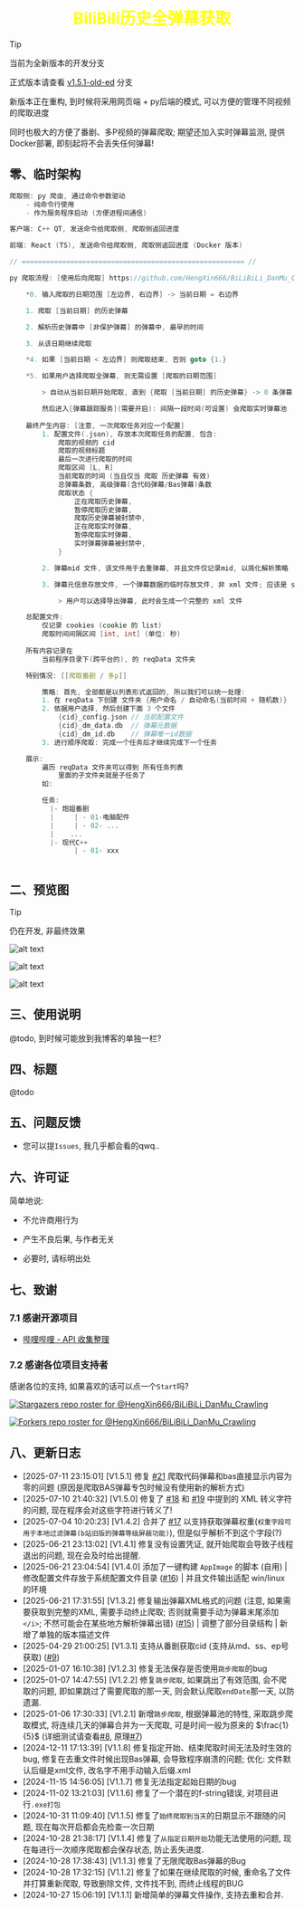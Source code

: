 <h1 align="center" style="color:yellow">BiliBili历史全弹幕获取</h1>

> [!TIP]
> 当前为全新版本的开发分支
>
> 正式版本请查看 [v1.5.1-old-ed](https://github.com/HengXin666/BiLiBiLi_DanMu_Crawling/tree/v1.5.1-old-ed) 分支
>
> 新版本正在重构, 到时候将采用网页端 + py后端的模式, 可以方便的管理不同视频的爬取进度
>
> 同时也极大的方便了番剧、多P视频的弹幕爬取; 期望还加入实时弹幕监测, 提供Docker部署, 即刻起将不会丢失任何弹幕!

## 零、临时架构

```cpp
爬取侧: py 爬虫, 通过命令参数驱动
    - 纯命令行使用
    - 作为服务程序启动 (方便进程间通信)

客户端: C++ QT, 发送命令给爬取侧, 爬取侧返回进度

前端: React (TS), 发送命令给爬取侧, 爬取侧返回进度 (Docker 版本)

// ======================================================= //

py 爬取流程: [使用后向爬取] https://github.com/HengXin666/BiLiBiLi_DanMu_Crawling/issues/14

    *0. 输入爬取的日期范围 [左边界, 右边界] -> 当前日期 = 右边界

    1. 爬取 [当前日期] 的历史弹幕

    2. 解析历史弹幕中 [非保护弹幕] 的弹幕中, 最早的时间

    3. 从该日期继续爬取

    *4. 如果 [当前日期 < 左边界] 则爬取结束, 否则 goto {1.}

    *5. 如果用户选择爬取全弹幕, 则无需设置 [爬取的日期范围]

        > 自动从当前日期开始爬取, 直到 {爬取 [当前日期] 的历史弹幕} -> 0 条弹幕

        然后进入[弹幕跟踪服务](需要开启): 间隔一段时间(可设置) 会爬取实时弹幕池
    
    最终产生内容: [注意, 一次爬取任务对应一个配置]
        1. 配置文件(.json), 存放本次爬取任务的配置, 包含:
            爬取的视频的 cid
            爬取的视频标题
            最后一次进行爬取的时间
            爬取区间 [L, R]
            当前爬取的时间 (当且仅当 爬取 历史弹幕 有效)
            总弹幕条数, 高级弹幕(含代码弹幕/Bas弹幕)条数
            爬取状态 {
                正在爬取历史弹幕,
                暂停爬取历史弹幕,
                爬取历史弹幕被封禁中,
                正在爬取实时弹幕,
                暂停爬取实时弹幕,
                实时弹幕弹幕被封禁中,
            }

        2. 弹幕mid 文件, 该文件用于去重弹幕, 并且文件仅记录mid, 以简化解析策略

        3. 弹幕元信息存放文件, 一个弹幕数据的临时存放文件, 非 xml 文件; 应该是 sql 存储

            > 用户可以选择导出弹幕, 此时会生成一个完整的 xml 文件

    总配置文件:
        仅记录 cookies (cookie 的 list)
        爬取时间间隔区间 [int, int] (单位: 秒)
    
    所有内容记录在
        当前程序目录下(跨平台的), 的 reqData 文件夹

    特别情况: [[爬取番剧 / 多p]]

        策略: 首先, 全部都是以列表形式返回的, 所以我们可以统一处理:
        1. 在 reqData 下创建 文件夹 {用户命名 / 自动命名(当前时间 + 随机数)}
        2. 依据用户选择, 然后创建下面 3 个文件
            {cid}_config.json // 当前配置文件
            {cid}_dm_data.db  // 弹幕元数据
            {cid}_dm_id.db    // 弹幕唯一id数据
        3. 进行顺序爬取: 完成一个任务后才继续完成下一个任务

    展示:
        遍历 reqData 文件夹可以得到 所有任务列表
            里面的子文件夹就是子任务了
        如:

        任务:
          |- 炮姐番剧
          |     | - 01-电脑配件
          |     | - 02- ...
          |    ...
          |- 现代C++
                | - 01- xxx
            
```

## 二、预览图

> [!TIP]
> 仍在开发, 非最终效果

![alt text](dev/sp_20250715_233332.png)

![alt text](dev/sp_20250715_233402.png)

![alt text](dev/sp_20250715_233825.png)

## 三、使用说明

@todo, 到时候可能放到我博客的单独一栏?

## 四、标题

@todo

## 五、问题反馈

- 您可以提`Issues`, 我几乎都会看的qwq..

## 六、许可证

简单地说:

- 不允许商用行为

- 产生不良后果, 与作者无关

- 必要时, 请标明出处

## 七、致谢
### 7.1 感谢开源项目
- [哔哩哔哩 - API 收集整理](https://github.com/SocialSisterYi/bilibili-API-collect)

### 7.2 感谢各位项目支持者

感谢各位的支持, 如果喜欢的话可以点一个`Start`吗?

[![Stargazers repo roster for @HengXin666/BiLiBiLi_DanMu_Crawling](https://reporoster.com/stars/HengXin666/BiLiBiLi_DanMu_Crawling)](https://github.com/HengXin666/BiLiBiLi_DanMu_Crawling/stargazers)

[![Forkers repo roster for @HengXin666/BiLiBiLi_DanMu_Crawling](https://reporoster.com/forks/HengXin666/BiLiBiLi_DanMu_Crawling)](https://github.com/HengXin666/BiLiBiLi_DanMu_Crawling/network/members)

## 八、更新日志

- [2025-07-11 23:15:01] [V1.5.1] 修复 [#21](https://github.com/HengXin666/BiLiBiLi_DanMu_Crawling/issues/21) 爬取代码弹幕和bas直接显示内容为零的问题 (原因是爬取BAS弹幕专包时候没有使用新的解析方式)
- [2025-07-10 21:40:32] [V1.5.0] 修复了 [#18](https://github.com/HengXin666/BiLiBiLi_DanMu_Crawling/issues/18) 和 [#19](https://github.com/HengXin666/BiLiBiLi_DanMu_Crawling/issues/19) 中提到的 XML 转义字符的问题, 现在程序会对这些字符进行转义了!
- [2025-07-04 10:20:23] [V1.4.2] 合并了 [#17](https://github.com/HengXin666/BiLiBiLi_DanMu_Crawling/pull/17) 以支持获取弹幕权重(`权重字段可用于本地过滤弹幕(b站旧版的弹幕等级屏蔽功能)`), 但是似乎解析不到这个字段(?)
- [2025-06-21 23:13:02] [V1.4.1] 修复没有设置凭证, 就开始爬取会导致子线程退出的问题, 现在会及时给出提醒.
- [2025-06-21 23:04:54] [V1.4.0] 添加了一键构建 `AppImage` 的脚本 (自用) | 修改配置文件存放于系统配置文件目录 ([#16](https://github.com/HengXin666/BiLiBiLi_DanMu_Crawling/issues/16)) | 并且文件输出适配 win/linux 的环境
- [2025-06-21 17:31:55] [V1.3.2] 修复输出弹幕XML格式的问题 (注意, 如果需要获取到完整的XML, 需要手动终止爬取; 否则就需要手动为弹幕末尾添加`</i>`; 不然可能会在某些地方解析弹幕出错) ([#15](https://github.com/HengXin666/BiLiBiLi_DanMu_Crawling/issues/15)) | 调整了部分目录结构 | 新增了单独的版本描述文件
- [2025-04-29 21:00:25] [V1.3.1] 支持从番剧获取cid (支持从md、ss、ep号获取) ([#9](https://github.com/HengXin666/BiLiBiLi_DanMu_Crawling/issues/9))
- [2025-01-07 16:10:38] [V1.2.3] 修复无法保存是否使用`跳步爬取`的bug
- [2025-01-07 14:47:55] [V1.2.2] 修复`跳步爬取`, 如果跳出了有效范围, 会不爬取的问题, 即如果跳过了需要爬取的那一天, 则会默认爬取`endDate`那一天, 以防遗漏.
- [2025-01-06 17:30:33] [V1.2.1] 新增`跳步爬取`, 根据弹幕池的特性, 采取跳步爬取模式, 将连续几天的弹幕合并为一天爬取, 可是时间一般为原来的 $\frac{1}{5}$ (详细测试请查看[#8](https://github.com/HengXin666/BiLiBiLi_DanMu_Crawling/issues/8), 原理[#7](https://github.com/HengXin666/BiLiBiLi_DanMu_Crawling/issues/7))
- [2024-12-11 17:13:39] [V1.1.8] 修复指定开始、结束爬取时间无法及时生效的bug, 修复在去重文件时候出现Bas弹幕, 会导致程序崩溃的问题; 优化: 文件默认后缀是xml文件, 改名字不用手动输入后缀.xml
- [2024-11-15 14:56:05] [V1.1.7] 修复无法指定起始日期的bug
- [2024-11-02 13:21:03] [V1.1.6] 修复了一个潜在的f-string错误, 对项目进行`.exe打包`
- [2024-10-31 11:09:40] [V1.1.5] 修复了`始终爬取到当天`的日期显示不跟随的问题, 现在每次开启都会先检查一次日期
- [2024-10-28 21:38:17] [V1.1.4] 修复了`从指定日期开始`功能无法使用的问题, 现在每进行一次顺序爬取都会保存状态, 防止丢失进度.
- [2024-10-28 17:38:43] [V1.1.3] 修复了无限爬取Bas弹幕的Bug
- [2024-10-28 17:32:15] [V1.1.2] 修复了如果在继续爬取的时候, 重命名了文件并打算重新爬取, 导致删除文件, 文件找不到, 而终止线程的BUG
- [2024-10-27 15:06:19] [V1.1.1] 新增简单的弹幕文件操作, 支持去重和合并.
